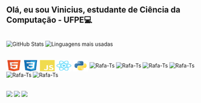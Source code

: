 ## Olá, eu sou Vinicius, estudante de Ciência da Computação - UFPE💻
<br>
<div>
  <!-- GitHub Stats -->
  <img src="https://github-readme-stats.vercel.app/api?username=022Vinicius&show_icons=true&theme=dark" alt="GitHub Stats" style="width: 45%;" />
  <img src="https://github-readme-stats.vercel.app/api/top-langs/?username=022Vinicius&layout=compact&theme=dark" alt="Linguagens mais usadas" style="width: 35%;" />
</div>
<br>


<div style="display: inline_block"><br>
  <img align="center" alt="Rafa-HTML" height="30" width="40" src="https://raw.githubusercontent.com/devicons/devicon/master/icons/html5/html5-original.svg">
  <img align="center" alt="Rafa-CSS" height="30" width="40" src="https://raw.githubusercontent.com/devicons/devicon/master/icons/css3/css3-original.svg">
  <img align="center" alt="Rafa-Js" height="30" width="40" src="https://raw.githubusercontent.com/devicons/devicon/master/icons/javascript/javascript-plain.svg">
  <img align="center" alt="Rafa-React" height="30" width="40" src="https://raw.githubusercontent.com/devicons/devicon/master/icons/react/react-original.svg">
  <img align="center" alt="Rafa-Python" height="30" width="40" src="https://raw.githubusercontent.com/devicons/devicon/master/icons/python/python-original.svg">
  <img align="center" alt="Rafa-Ts" height="40" width="50" src="https://cdn.jsdelivr.net/gh/devicons/devicon@latest/icons/pandas/pandas-original-wordmark.svg" />
  <img  align="center" alt="Rafa-Ts" height="70" width="60"src="https://cdn.jsdelivr.net/gh/devicons/devicon@latest/icons/numpy/numpy-plain-wordmark.svg" />
  <img align="center" alt="Rafa-Ts" height="65" width="75"  src="https://cdn.jsdelivr.net/gh/devicons/devicon@latest/icons/matplotlib/matplotlib-original-wordmark.svg" />
  <img align="center" alt="Rafa-Ts" height="40" width="50" src="https://cdn.jsdelivr.net/gh/devicons/devicon@latest/icons/java/java-original-wordmark.svg" />
  
  <img align="center" alt="Rafa-Ts" height="30" width="40" src="https://cdn.jsdelivr.net/gh/devicons/devicon@latest/icons/notion/notion-original.svg" />
  
  <img align="center" alt="Rafa-Ts" height="30" width="40" src="https://cdn.jsdelivr.net/gh/devicons/devicon@latest/icons/azuresqldatabase/azuresqldatabase-original.svg" />
</div> <br> <br>


<div> 
  <a href="https://instagram.com/022_vini" target="_blank"><img src="https://img.shields.io/badge/-Instagram-%23E4405F?style=for-the-badge&logo=instagram&logoColor=white" target="_blank"></a> 
  <a href="https://www.linkedin.com/in/vinicius-gabriel-847588235/" target="_blank"><img src="https://img.shields.io/badge/-LinkedIn-%230077B5?style=for-the-badge&logo=linkedin&logoColor=white" target="_blank"></a> 
<a href="https://www.cin.ufpe.br/~vgls/index.html/" target="_blank"><img src="https://img.shields.io/badge/-Portfólio-%23FF5722?style=for-the-badge&logo=portfolio&logoColor=white" target="_blank"></a>
  
</div>
